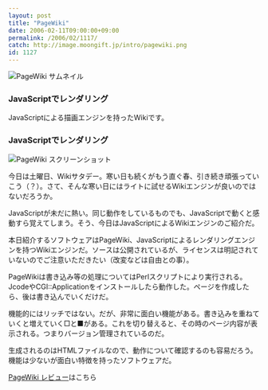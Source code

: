 ```yaml
---
layout: post
title: "PageWiki"
date: 2006-02-11T09:00:00+09:00
permalink: /2006/02/1117/
catch: http://image.moongift.jp/intro/pagewiki.png
id: 1127
---
```

 ![PageWiki サムネイル](http://image.moongift.jp/intro/pagewiki.t.png "PageWiki サムネイル")
  

### JavaScriptでレンダリング
  
JavaScriptによる描画エンジンを持ったWikiです。  
<!--more-->  

### JavaScriptでレンダリング
  

![PageWiki スクリーンショット](http://image.moongift.jp/intro/pagewiki.png "PageWiki スクリーンショット")

  

今日は土曜日、Wikiサタデー。寒い日も続くがもう直ぐ春、引き続き頑張っていこう（？）。さて、そんな寒い日にはライトに試せるWikiエンジンが良いのではないだろうか。

  

JavaScriptが未だに熱い。同じ動作をしているものでも、JavaScriptで動くと感動すら覚えてしまう。そう、今日はJavaScriptによるWikiエンジンのご紹介だ。

  

本日紹介するソフトウェアはPageWiki、JavaScriptによるレンダリングエンジンを持つWikiエンジンだ。ソースは公開されているが、ライセンスは明記されていないのでご注意いただきたい（改変などは自由との事）。

  

PageWikiは書き込み等の処理についてはPerlスクリプトにより実行される。JcodeやCGI::Applicationをインストールしたら動作した。ページを作成したら、後は書き込んでいくだけだ。

  

機能的にはリッチではない。だが、非常に面白い機能がある。書き込みを重ねていくと増えていく□と■がある。これを切り替えると、その時のページ内容が表示される。つまりバージョン管理されているのだ。

  

生成されるのはHTMLファイルなので、動作について確認するのも容易だろう。機能は少ないが面白い特徴を持ったソフトウェアだ。

  

[PageWiki レビュー](http://oss.moongift.jp/review/i-1124.html)はこちら

